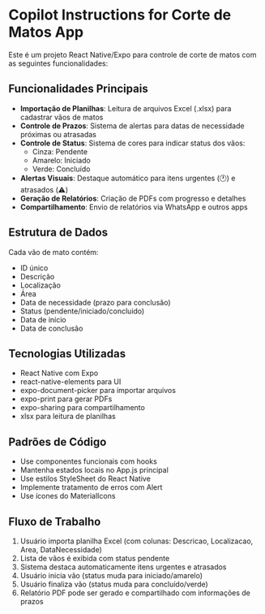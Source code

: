<!-- Use this file to provide workspace-specific custom instructions to Copilot. For more details, visit https://code.visualstudio.com/docs/copilot/copilot-customization#_use-a-githubcopilotinstructionsmd-file -->

# Copilot Instructions for Corte de Matos App

Este é um projeto React Native/Expo para controle de corte de matos com as seguintes funcionalidades:

## Funcionalidades Principais
- **Importação de Planilhas**: Leitura de arquivos Excel (.xlsx) para cadastrar vãos de matos
- **Controle de Prazos**: Sistema de alertas para datas de necessidade próximas ou atrasadas
- **Controle de Status**: Sistema de cores para indicar status dos vãos:
  - Cinza: Pendente
  - Amarelo: Iniciado 
  - Verde: Concluído
- **Alertas Visuais**: Destaque automático para itens urgentes (🕐) e atrasados (⚠️)
- **Geração de Relatórios**: Criação de PDFs com progresso e detalhes
- **Compartilhamento**: Envio de relatórios via WhatsApp e outros apps

## Estrutura de Dados
Cada vão de mato contém:
- ID único
- Descrição
- Localização
- Área
- Data de necessidade (prazo para conclusão)
- Status (pendente/iniciado/concluido)
- Data de início
- Data de conclusão

## Tecnologias Utilizadas
- React Native com Expo
- react-native-elements para UI
- expo-document-picker para importar arquivos
- expo-print para gerar PDFs
- expo-sharing para compartilhamento
- xlsx para leitura de planilhas

## Padrões de Código
- Use componentes funcionais com hooks
- Mantenha estados locais no App.js principal
- Use estilos StyleSheet do React Native
- Implemente tratamento de erros com Alert
- Use ícones do MaterialIcons

## Fluxo de Trabalho
1. Usuário importa planilha Excel (com colunas: Descricao, Localizacao, Area, DataNecessidade)
2. Lista de vãos é exibida com status pendente
3. Sistema destaca automaticamente itens urgentes e atrasados
4. Usuário inicia vão (status muda para iniciado/amarelo)
5. Usuário finaliza vão (status muda para concluído/verde)
6. Relatório PDF pode ser gerado e compartilhado com informações de prazos
